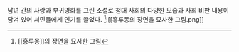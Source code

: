 남녀 간의 사랑과 부귀영화를 그린 소설로 청대 사회의 다양한 모습과 사회 비판 내용이 담겨 있어 서민들에게 인기를 끌었다.
[^1]![[홍루몽의 장면을 묘사한 그림.png]]

[^1]: [[홍루몽]]의 장면을 묘사한 그림
